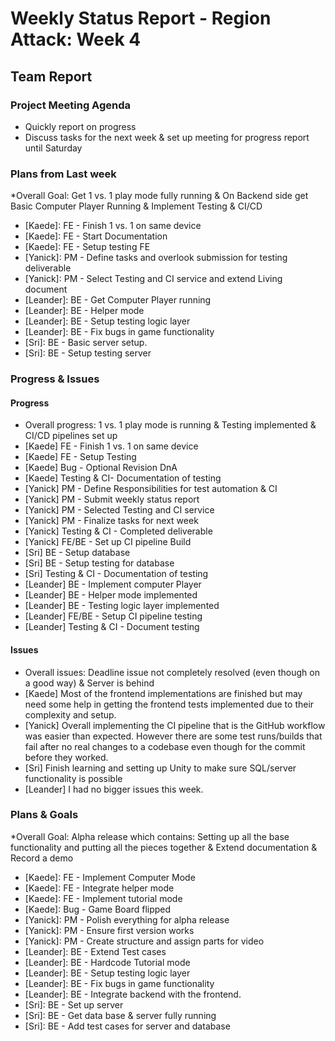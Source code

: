 # Weekly Status Report - Region Attack: Week 4

## Team Report

### Project Meeting Agenda

* Quickly report on progress
* Discuss tasks for the next week & set up meeting for progress report until Saturday

### Plans from Last week

*Overall Goal: Get 1 vs. 1 play mode fully running & On Backend side get Basic Computer Player Running & Implement Testing & CI/CD
* [Kaede]: FE - Finish 1 vs. 1 on same device
* [Kaede]: FE - Start Documentation
* [Kaede]: FE - Setup testing FE
* [Yanick]: PM - Define tasks and overlook submission for testing deliverable
* [Yanick]: PM - Select Testing and CI service and extend Living document 
* [Leander]: BE - Get Computer Player running
* [Leander]: BE - Helper mode
* [Leander]: BE - Setup testing logic layer
* [Leander]: BE - Fix bugs in game functionality
* [Sri]: BE - Basic server setup.
* [Sri]: BE - Setup testing server

### Progress & Issues

#### Progress

* Overall progress: 1 vs. 1 play mode is running & Testing implemented & CI/CD pipelines set up
* [Kaede] FE - Finish 1 vs. 1 on same device
* [Kaede] FE - Setup Testing
* [Kaede] Bug - Optional Revision DnA
* [Kaede] Testing & CI- Documentation of testing
* [Yanick] PM - Define Responsibilities for test automation & CI 
* [Yanick] PM - Submit weekly status report
* [Yanick] PM - Selected Testing and CI service
* [Yanick] PM - Finalize tasks for next week
* [Yanick] Testing & CI - Completed deliverable
* [Yanick] FE/BE - Set up CI pipeline Build
* [Sri] BE - Setup database
* [Sri] BE - Setup testing for database
* [Sri] Testing & CI - Documentation of testing
* [Leander] BE - Implement computer Player
* [Leander] BE - Helper mode implemented
* [Leander] BE - Testing logic layer implemented
* [Leander] FE/BE - Setup CI pipeline testing
* [Leander] Testing & CI - Document testing

#### Issues
* Overall issues: Deadline issue not completely resolved (even though on a good way) & Server is behind
* [Kaede] Most of the frontend implementations are finished but may need some help in getting the frontend tests implemented due to their complexity and setup.
* [Yanick] Overall implementing the CI pipeline that is the GitHub workflow was easier than expected. However there are some test runs/builds that fail after no real changes to a codebase even though for the commit before they worked. 
* [Sri] Finish learning and setting up Unity to make sure SQL/server functionality is possible
* [Leander] I had no bigger issues this week.


### Plans & Goals
*Overall Goal: Alpha release which contains: Setting up all the base functionality and putting all the pieces together & Extend documentation & Record a demo
* [Kaede]: FE - Implement Computer Mode
* [Kaede]: FE - Integrate helper mode
* [Kaede]: FE - Implement tutorial mode
* [Kaede]: Bug - Game Board flipped
* [Yanick]: PM - Polish everything for alpha release
* [Yanick]: PM - Ensure first version works
* [Yanick]: PM - Create structure and assign parts for video 
* [Leander]: BE -  Extend Test cases
* [Leander]: BE - Hardcode Tutorial mode
* [Leander]: BE - Setup testing logic layer
* [Leander]: BE - Fix bugs in game functionality
* [Leander]: BE - Integrate backend with the frontend.
* [Sri]: BE - Set up server
* [Sri]: BE - Get data base & server fully running
* [Sri]: BE - Add test cases for server and database
